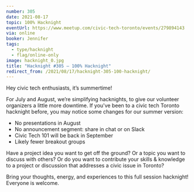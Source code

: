 ```yaml
---
number: 305
date: 2021-08-17
topic: 100% Hacknight
eventUrl: https://www.meetup.com/civic-tech-toronto/events/279894143
via: online
booker: Jennifer
tags:
  - type/hacknight
  - flag/online-only
image: hacknight_0.jpg
title: "Hacknight #305 – 100% Hacknight"
redirect_from: /2021/08/17/hacknight-305-100-hacknight/
---
```


Hey civic tech enthusiasts, it’s summertime!

For July and August, we’re simplifying hacknights, to give our volunteer organizers a little more downtime. If you've been to a civic tech Toronto hacknight before, you may notice some changes for our summer version:

- No presentations in August
- No announcement segment: share in chat or on Slack
- Civic Tech 101 will be back in September
- Likely fewer breakout groups

Have a project idea you want to get off the ground? Or a topic you want to discuss with others? Or do you want to contribute your skills & knowledge to a project or discussion that addresses a civic issue in Toronto?

Bring your thoughts, energy, and experiences to this full session hacknight! Everyone is welcome.